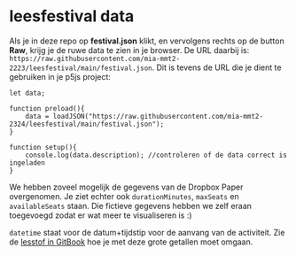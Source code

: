 # leesfestival data

Als je in deze repo op **festival.json** klikt, en vervolgens rechts op de button **Raw**, krijg je de ruwe data te zien in je browser. De URL daarbij is: `https://raw.githubusercontent.com/mia-mmt2-2223/leesfestival/main/festival.json`. Dit is tevens de URL die je dient te gebruiken in je p5js project:


```
let data;

function preload(){
    data = loadJSON("https://raw.githubusercontent.com/mia-mmt2-2324/leesfestival/main/festival.json");
}

function setup(){
    console.log(data.description); //controleren of de data correct is ingeladen
}
``` 

We hebben zoveel mogelijk de gegevens van de Dropbox Paper overgenomen. Je ziet echter ook `durationMinutes`, `maxSeats` en `availableSeats` staan. Die fictieve gegevens hebben we zelf eraan toegevoegd zodat er wat meer te visualiseren is :)

`datetime` staat voor de datum+tijdstip voor de aanvang van de activiteit. Zie de [lesstof in GitBook](https://cmd-viscom.gitbook.io/1-2-mmt2/lesprogramma/6-data/data-and-apis/de-data-uit-een-api-toepassen/een-datum-gebruiken-in-je-data) hoe je met deze grote getallen moet omgaan.

